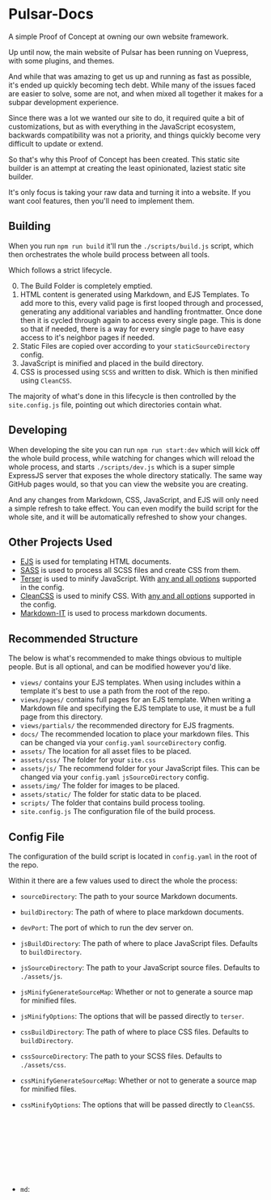 # Pulsar-Docs

A simple Proof of Concept at owning our own website framework.

Up until now, the main website of Pulsar has been running on Vuepress, with some plugins, and themes.

And while that was amazing to get us up and running as fast as possible, it's ended up quickly becoming tech debt.
While many of the issues faced are easier to solve, some are not, and when mixed all together it makes for a subpar development experience.

Since there was a lot we wanted our site to do, it required quite a bit of customizations, but as with everything in the JavaScript ecosystem, backwards compatibility was not a priority, and things quickly become very difficult to update or extend.

So that's why this Proof of Concept has been created. This static site builder is an attempt at creating the least opinionated, laziest static site builder.

It's only focus is taking your raw data and turning it into a website. If you want cool features, then you'll need to implement them.

## Building

When you run `npm run build` it'll run the `./scripts/build.js` script, which then orchestrates the whole build process between all tools.

Which follows a strict lifecycle.

0) The Build Folder is completely emptied.
1) HTML content is generated using Markdown, and EJS Templates.
    To add more to this, every valid page is first looped through and processed, generating any additional variables and handling frontmatter. Once done then it is cycled through again to access every single page.
    This is done so that if needed, there is a way for every single page to have easy access to it's neighbor pages if needed.
2) Static Files are copied over according to your `staticSourceDirectory` config.
3) JavaScript is minified and placed in the build directory.
4) CSS is processed using `SCSS` and written to disk. Which is then minified using `CleanCSS`.

The majority of what's done in this lifecycle is then controlled by the `site.config.js` file, pointing out which directories contain what.

## Developing

When developing the site you can run `npm run start:dev` which will kick off the whole build process, while watching for changes which will reload the whole process, and starts `./scripts/dev.js` which is a super simple ExpressJS server that exposes the whole directory statically. The same way GitHub pages would, so that you can view the website you are creating.

And any changes from Markdown, CSS, JavaScript, and EJS will only need a simple refresh to take effect. You can even modify the build script for the whole site, and it will be automatically refreshed to show your changes.

## Other Projects Used

* [EJS](https://ejs.co/#promo) is used for templating HTML documents.
* [SASS](https://sass-lang.com/) is used to process all SCSS files and create CSS from them.
* [Terser](https://github.com/terser/terser) is used to minify JavaScript. With [any and all options](https://github.com/terser/terser#minify-options) supported in the config.
* [CleanCSS](https://github.com/clean-css/clean-css) is used to minify CSS. With [any and all options](https://github.com/clean-css/clean-css#constructor-options) supported in the config.
* [Markdown-IT](https://github.com/markdown-it/markdown-it) is used to process markdown documents.

## Recommended Structure

The below is what's recommended to make things obvious to multiple people. But is all optional, and can be modified however you'd like.

* `views/` contains your EJS templates. When using includes within a template it's best to use a path from the root of the repo.
* `views/pages/` contains full pages for an EJS template. When writing a Markdown file and specifying the EJS template to use, it must be a full page from this directory.
* `views/partials/` the recommended directory for EJS fragments.
* `docs/` The recommended location to place your markdown files. This can be changed via your `config.yaml` `sourceDirectory` config.
* `assets/` The location for all asset files to be placed.
* `assets/css/` The folder for your `site.css`
* `assets/js/` The recommend folder for your JavaScript files. This can be changed via your `config.yaml` `jsSourceDirectory` config.
* `assets/img/` The folder for images to be placed.
* `assets/static/` The folder for static data to be placed.
* `scripts/` The folder that contains build process tooling.
* `site.config.js` The configuration file of the build process.

## Config File

The configuration of the build script is located in `config.yaml` in the root of the repo.

Within it there are a few values used to direct the whole the process:

* `sourceDirectory`: <string> The path to your source Markdown documents.
* `buildDirectory`: <string> The path of where to place markdown documents.
* `devPort`: <integer> The port of which to run the dev server on.
* `jsBuildDirectory`: <string> The path of where to place JavaScript files. Defaults to `buildDirectory`.
* `jsSourceDirectory`: <string> The path to your JavaScript source files. Defaults to `./assets/js`.
* `jsMinifyGenerateSourceMap`: <boolean> Whether or not to generate a source map for minified files.
* `jsMinifyOptions`: <object> The options that will be passed directly to `terser`.
* `cssBuildDirectory`: <string> The path of where to place CSS files. Defaults to `buildDirectory`.
* `cssSourceDirectory`: <string> The path to your SCSS files. Defaults to `./assets/css`.
* `cssMinifyGenerateSourceMap`: <boolean> Whether or not to generate a source map for minified files.
* `cssMinifyOptions`: <object> The options that will be passed directly to `CleanCSS`.
* `md`: <object> You can optionally specify a `md` object in the config, which will be used to override the `Markdown-IT` instance used to process markdown documents. Keep in mind setting this will remove all native markdown features.
* `staticBuildDirectory`: <string> The path to place static files.
* `staticSourceDirectory`: <*> This field is used to direct how any static files move from one directory to another.

  This could be any of the following:
    - A string of a path.
    - An array of strings of paths.
    - An array of objects each with a `to` and `from` keys specifying where a file should move `to` and where `from`.
      The `to` and `from` fields themselves can be a path directly to a file or to a directory. Where a directory will then copy the entire contents of that directory to the specified path.
    - Additionally the array could be a mix of objects and strings.

  Some common use cases here, and ones recommended to configure right out of the box could be:
    - Moving images to an images folder `{ from: "./assets/img", to: "./dist/images" }`
    - Moving files from a `node_module` `{ from: "./node_modules/dep/img.png", to: "./dist/images/img.png" }`

      But please note this should not be used for files that need to be processed. As once moved they will not receive any processing on them. If you need to include additional Markdown that should be done using the include feature of the markdown document, or if you need to include some CSS that should be done using the SCSS include feature.
* `sidebar`: This defines any global sidebar you'd like to have accessible in the EJS templates. This could either be an object directly listed in the config, or could be the relative path to a file. If it is a reference to a file the following file formats are currently supported:
  - `json`
* `defaultView`: Allows specifying the name of a default EJS view when the frontmatter of a doc doesn't specify one. Should only define the filename itself, without any extension. e.g. `./views/partials/home.ejs` => `"defaultView": "home"`
* `viewPagePath`: This is the path to your full EJS pages. By default `./views/pages`

## Markdown Frontmatter

Your frontmatter of your Markdown documents is important, and directs some aspects of the build process.

It's important to remember that a file will only be assumed to be a valid HTML page, if it contains frontmatter data. If the frontmatter is not included, it's assumed that it should not be in the final output, and is part of a markdown fragment.

When writing your Frontmatter some important notes:
* No key of your frontmatter can be named `content` this is the key the body of your markdown is assigned when handed to the EJS templating engine.
* The data in your frontmatter is available to the EJS templating engine, so that placing a frontmatter field of `title: Hello World` is then available within an EJS view as `<%=title%>`.
* Any valid YAML may exist within your frontmatter, providing as many features as you'd like to your EJS template.
* It's recommended to not begin any front matter values with '_' as that prefix is used by the Universally Available Frontmatter elements.

## EJS Templates

Your EJS templates are largely the same as you'd find in any other setup. The most important notes:

* You can check if `DEV_MODE` is true or false to change your `dist` output from when running locally or when building the application for production.
* Any variables you need to build a specific instance of a page is defined via the frontmatter of your Markdown document.
* To access the main Markdown Body as HTML within an EJS template simply use `<%- content %>` to apply it to the page.
* To allow your EJS templates to access extra variables that can't be defined in a normal YAML frontmatter, there is a set of Universally Available Frontmatter elements, that are injected to mimic the frontmatter variables that EJS templates can access. They are always prefixed with '_' and are the following:
  - `_timeToRead`: This is a value in minutes, of the estimated time to read the current page.
  - `_date`: This is the date the file was created.
  - `_sidebar`: This is the contents of any `sidebar` value added to the config.
  - `_markdown`: This is the full contents of the raw markdown document used to build the page.

# Supported Markdown Extensions

## `markdown-it-include`

* [NPM](https://www.npmjs.com/package/markdown-it-include)
* [GitHub](https://github.com/camelaissani/markdown-it-include)

Markdown-it plugin which adds the ability to include markdown fragment files.

The default configuration will require specifying a full path to the fragment, from the root of the repo.

A note, you should not use quotes in this path. It will likely fail to import if your path contains quotes.

```markdown
!!!include(docs/micro.md)!!!
```

## `markdown-it-include-ejs`

This is a custom plugin, that lives in `./scripts/markdown-it-include-ejs.js`.

Which allows you to specify an EJS template to include into the page.

Again requires specifying the full path from the root of the repo.

A note, the EJS script that's imported should not use any variables as they will
not retain the context, and will be parsed as standard HTML. This may mean it is best suited for importing banners, or other warnings that may appear multiple times throughout a document.

```markdown
!!!includeEJS(views/partials/simple.ejs)!!!
```

## `markdown-it-expandable`

* [NPM](https://www.npmjs.com/package/markdown-it-expandable)
* [GitHub](https://github.com/bioruebe/markdown-it-collapsible)

Markdown-it plugin, which adds the HTML `<details>` and `<summary>` elements.

You are able to define these items either as default open, or default closed.

```markdown
+++ Click Me!
This Hidden text is open by default.
+++
```

## `markdown-it-named-code-blocks`

* [NPM](https://www.npmjs.com/package/@speedy-js/code-title)
* [GitHub](https://github.com/tsutsu3/markdown-it-named-code-blocks)

Markdown-it plugin to create named code blocks.

## `markdown-it-kbd`

* [NPM](https://www.npmjs.com/package/@gerhobbelt/markdown-it-kbd)
* [GitHub](https://github.com/jGleitz/markdown-it-kbd)

Markdown-it plugin for keystrokes.

Renders `[[x]]` as `<kbd>x</kbd>`.

## `markdown-it-attrs`

* [NPM](https://www.npmjs.com/package/markdown-it-attrs)
* [GitHub](https://github.com/arve0/markdown-it-attrs)

Markdown-it plugin that allows adding classes, identifiers and attributes to markdown.

```markdown
Some Text {.class #identifier attr=value attr2="spaced value"}
```

## `markdown-it-highlightjs`

* [NPM](https://www.npmjs.com/package/markdown-it-highlightjs)
* [GitHub](https://github.com/valeriangalliat/markdown-it-highlightjs)

Markdown-it plugin to use `highlight.js`.

Provides code highlighting to code blocks.

## `markdown-it-emoji`

* [NPM](https://www.npmjs.com/package/markdown-it-emoji)
* [GitHub](https://github.com/markdown-it/markdown-it-emoji)

Markdown-it plugin adding emoji & emoticon syntax support.

Use something like `:smiley:` to output 😃. Also supports emoticon shortcuts like `:)`.

Valid emoji [list](https://gist.github.com/rxaviers/7360908).

## `markdown-it-fontawesome`

* [NPM](https://www.npmjs.com/package/markdown-it-fontawesome)
* [GitHub](https://github.com/nunof07/markdown-it-fontawesome)

Markdown-it plugin that adds Font Awesome icons support.

```markdown
Hello World! :fa-flag:

- [:fa-google: Google](https://www.google.com/)
```

## `markdown-it-sub`

* [NPM](https://www.npmjs.com/package/markdown-it-sub)
* [GitHub](https://github.com/markdown-it/markdown-it-sub)

Markdown-it plugin providing subscript support.

`H~2~0` => `H<sub>2</sub>0`

## `markdown-it-sup`

* [NPM](https://www.npmjs.com/package/markdown-it-sup)
* [GitHub](https://github.com/markdown-it/markdown-it-sup)

Markdown-it plugin for Superscript support.

`29^th^` => `29<sup>th</sup>`

## `markdown-it-container`

* [NPM](https://www.npmjs.com/package/markdown-it-container)
* [GitHub](https://github.com/markdown-it/markdown-it-container)

Markdown-it plugin for creating block-level custom containers.

Each supported container has to be created individually.

```markdown
::: info
Some Text
:::
```

Supported container types:
* `info`
* `warning`

## `markdown-it-ins`

* [NPM](https://www.npmjs.com/package/markdown-it-ins)
* [GitHub](https://github.com/markdown-it/markdown-it-ins)

Markdown-it plugin for `<ins>` support.

`++inserted++` => `<ins>inserted</ins>`

## `markdown-it-del`

Custom plugin, that lives `./scripts/markdown-it-del.js`.

Mirrored from `markdown-it-ins` supports the `<del>` element.

`--deleted--` => `<del>deleted</del>`

## `markdown-it-codetabs`

* [NPM](https://www.npmjs.com/package/markdown-it-codetabs)
* [GitHub](https://github.com/cncws/markdown-it-codetabs)

Code tabs plugin.

```markdown

~~~js [g1:JavaScript]
console.log("hello");
~~~

~~~py [g1:Python3]
print("hello")
~~~

```

## `markdown-it-footnote`

* [NPM](https://www.npmjs.com/package/markdown-it-footnote)
* [GitHub](https://github.com/markdown-it/markdown-it-footnote)

Footnotes plugin for `markdown-it`.

```markdown

Here is an inline note.^[Inline notes are easier to write, since you don't have
to pick an identifier.]

Here is a footnote reference,[^1] and another.[^longnote]

[^1]: Here is the footnote.
[^longnote]: Here's one with multiple blocks.
  Subsequent paragraphs are indented to show that they belong to the previous
  footnote.

```
